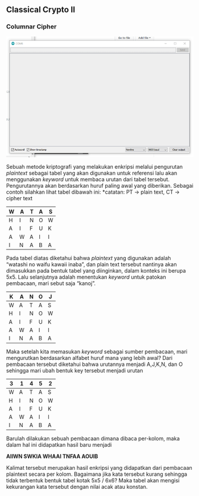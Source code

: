 ## Classical Crypto II

### Columnar Cipher

![](https://github.com/tjakra-birawa/Keamanan_Komputer_Arduino/blob/master/Dokumentasi/columnar.gif?raw=true)

Sebuah metode kriptografi yang melakukan enkripsi melalui pengurutan *plaintext* sebagai tabel yang akan digunakan untuk referensi lalu akan menggunakan *keyword* untuk membaca urutan dari tabel tersebut. Pengurutannya akan berdasarkan huruf paling awal yang diberikan.
Sebagai contoh silahkan lihat tabel dibawah ini:
*catatan: PT -> plain text, CT -> cipher text

| W   | A   | T   | A   | S   | 
| --- | --- | --- | --- | --- | 
| H   | I   | N   | O   | W   | 
| A   | I   | F   | U   | K   | 
| A   | W   | A   | I   | I   | 
| I   | N   | A   | B   | A   | 

Pada tabel diatas diketahui bahwa *plaintext* yang digunakan adalah “watashi no waifu kawaii inaba”, dan plain text tersebut nantinya akan dimasukkan pada bentuk tabel yang diinginkan, dalam konteks ini berupa 5x5.
Lalu selanjutnya adalah menentukan *keyword* untuk patokan pembacaan, mari sebut saja “kanoj”.

| K   | A   | N   | O   | J   | 
| --- | --- | --- | --- | --- |
| W   | A   | T   | A   | S   |  
| H   | I   | N   | O   | W   | 
| A   | I   | F   | U   | K   | 
| A   | W   | A   | I   | I   | 
| I   | N   | A   | B   | A   | 

Maka setelah kita memasukan *keyword* sebagai sumber pembacaan, mari mengurutkan berdasarkan alfabet huruf mana yang lebih awal?
Dari pembacaan tersebut diketahui bahwa urutannya menjadi A,J,K,N, dan O sehingga mari ubah bentuk key tersebut menjadi urutan

| 3   | 1   | 4   | 5   | 2   | 
| --- | --- | --- | --- | --- |
| W   | A   | T   | A   | S   |  
| H   | I   | N   | O   | W   | 
| A   | I   | F   | U   | K   | 
| A   | W   | A   | I   | I   | 
| I   | N   | A   | B   | A   | 

Barulah dilakukan sebuah pembacaan dimana dibaca per-kolom, maka dalam hal ini didapatkan hasil baru menjadi

**AIIWN SWKIA WHAAI TNFAA AOUIB**

Kalimat tersebut merupakan hasil enkripsi yang didapatkan dari pembacaan plaintext secara per kolom. Bagaimana jika kata tersebut kurang sehingga tidak terbentuk bentuk tabel kotak 5x5 / 6x6? Maka tabel akan mengisi kekurangan kata tersebut dengan nilai acak atau konstan.
